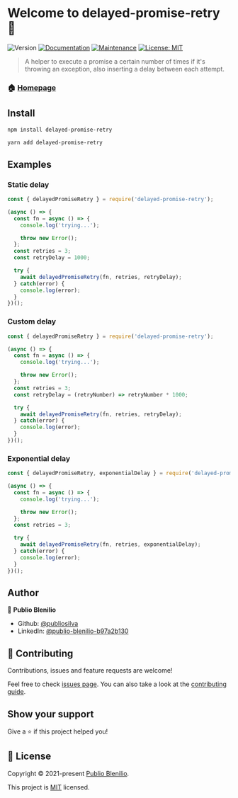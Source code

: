 # Welcome to delayed-promise-retry 👋
![Version](https://img.shields.io/badge/version-0.0.1-blue.svg?cacheSeconds=2592000)
[![Documentation](https://img.shields.io/badge/documentation-yes-brightgreen.svg)](https://github.com/publiosilva/delayed-promise-retry#readme)
[![Maintenance](https://img.shields.io/badge/Maintained%3F-yes-green.svg)](https://github.com/publiosilva/delayed-promise-retry/graphs/commit-activity)
[![License: MIT](https://img.shields.io/github/license/publiosilva/delayed-promise-retry)](https://github.com/publiosilva/delayed-promise-retry/blob/master/LICENSE)

> A helper to execute a promise a certain number of times if it's throwing an exception, also inserting a delay between each attempt.

### 🏠 [Homepage](https://github.com/publiosilva/delayed-promise-retry#readme)

## Install

```sh
npm install delayed-promise-retry
```

```sh
yarn add delayed-promise-retry
```

## Examples

### Static delay

```js
const { delayedPromiseRetry } = require('delayed-promise-retry');

(async () => {
  const fn = async () => {
    console.log('trying...');

    throw new Error();
  };
  const retries = 3;
  const retryDelay = 1000;

  try {
    await delayedPromiseRetry(fn, retries, retryDelay);
  } catch(error) {
    console.log(error);
  }
})();
```

### Custom delay

```js
const { delayedPromiseRetry } = require('delayed-promise-retry');

(async () => {
  const fn = async () => {
    console.log('trying...');

    throw new Error();
  };
  const retries = 3;
  const retryDelay = (retryNumber) => retryNumber * 1000;

  try {
    await delayedPromiseRetry(fn, retries, retryDelay);
  } catch(error) {
    console.log(error);
  }
})();
```

### Exponential delay

```js
const { delayedPromiseRetry, exponentialDelay } = require('delayed-promise-retry');

(async () => {
  const fn = async () => {
    console.log('trying...');

    throw new Error();
  };
  const retries = 3;

  try {
    await delayedPromiseRetry(fn, retries, exponentialDelay);
  } catch(error) {
    console.log(error);
  }
})();
```

## Author

👤 **Publio Blenilio**

* Github: [@publiosilva](https://github.com/publiosilva)
* LinkedIn: [@publio-blenilio-b97a2b130](https://linkedin.com/in/publio-blenilio-b97a2b130)

## 🤝 Contributing

Contributions, issues and feature requests are welcome!

Feel free to check [issues page](https://github.com/publiosilva/delayed-promise-retry/issues). You can also take a look at the [contributing guide](https://github.com/publiosilva/delayed-promise-retry/blob/master/CONTRIBUTING.md).

## Show your support

Give a ⭐️ if this project helped you!


## 📝 License

Copyright © 2021-present [Publio Blenilio](https://github.com/publiosilva).

This project is [MIT](https://github.com/publiosilva/delayed-promise-retry/blob/master/LICENSE) licensed.
